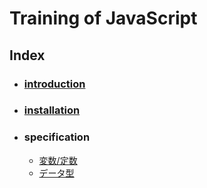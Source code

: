 # Training of JavaScript

## Index

- ### [introduction](?md=/docs/01-INTRODUCTION)
- ### [installation](?md=/docs/02-INSTALLATION)
- ### specification
   - [変数/定数](?md=/docs/03-SPECIFICATION-01)
   - [データ型](?md=/docs/03-SPECIFICATION-02)
